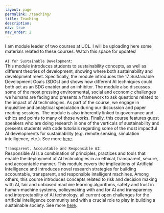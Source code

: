 ```yaml
---
layout: page
permalink: /teaching/
title: Teaching
description: 
nav: true
nav_order: 2
---
```


I am module leader of two courses at UCL. I will be uploading here some materials related to these courses. Watch this space for updates!

`AI for Sustainable Development`: <br /> This module introduces students to sustainability concepts, as well as different theories of development, showing where both sustainability and development meet. Specifically, the module introduces the 17 Sustainable Development Goals (SDGs) and shows how different AI techniques could both act as an SDG enabler and an inhibitor. The module also discusses some of the most pressing environmental, social and economic challenges we humans are facing and presents a framework to ask questions related to the impact of AI technologies. As part of the course, we engage in inquisitive and analytical speculation during our discussion and paper reading sessions. The module is also inherently linked to governance and ethics and points to many of those works. Finally, this course features guest speakers who are doing research in one of the verticals of sustainability and presents students with code tutorials regarding some of the most impactful AI developments for sustainability (e.g. remote sensing, simulation intelligence, etc.). See more [here](https://www.ucl.ac.uk/module-catalogue/modules/ai-for-sustainable-development-COMP0173). 

`Transparent, Accountable and Responsible AI`: <br /> Responsible AI is a combination of principles, practices and tools that enable the deployment of AI technologies in an ethical, transparent, secure, and accountable manner. This module covers the implications of Artificial Intelligence and introduces novel research strategies for building accountable, transparent, and responsible intelligent machines. Among others, this course introduces concepts related to risk and decision making with AI, fair and unbiased machine learning algorithms, safety and trust in human-machine systems, policymaking with and for AI and transparency and interpretability of AI technology, all current open challenges for the artificial intelligence community and with a crucial role to play in building a sustainable society. See more [here](https://www.ucl.ac.uk/module-catalogue/modules/accountable-transparent-and-responsible-artificial-intelligence-COMP0195).
